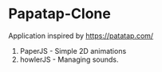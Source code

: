 # Papatap-Clone
Application inspired by https://patatap.com/
1. PaperJS - Simple 2D animations
2. howlerJS - Managing sounds.
